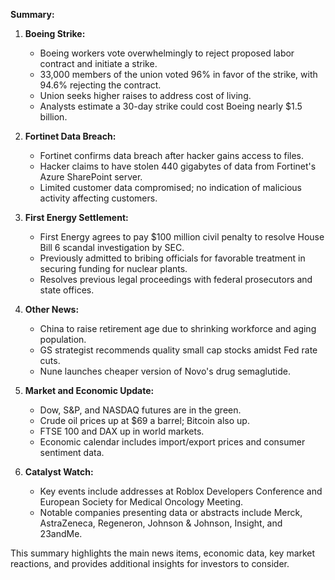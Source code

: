 **Summary:**

1. **Boeing Strike:**
   - Boeing workers vote overwhelmingly to reject proposed labor contract and initiate a strike.
   - 33,000 members of the union voted 96% in favor of the strike, with 94.6% rejecting the contract.
   - Union seeks higher raises to address cost of living.
   - Analysts estimate a 30-day strike could cost Boeing nearly $1.5 billion.

2. **Fortinet Data Breach:**
   - Fortinet confirms data breach after hacker gains access to files.
   - Hacker claims to have stolen 440 gigabytes of data from Fortinet's Azure SharePoint server.
   - Limited customer data compromised; no indication of malicious activity affecting customers.

3. **First Energy Settlement:**
   - First Energy agrees to pay $100 million civil penalty to resolve House Bill 6 scandal investigation by SEC.
   - Previously admitted to bribing officials for favorable treatment in securing funding for nuclear plants.
   - Resolves previous legal proceedings with federal prosecutors and state offices.

4. **Other News:**
   - China to raise retirement age due to shrinking workforce and aging population.
   - GS strategist recommends quality small cap stocks amidst Fed rate cuts.
   - Nune launches cheaper version of Novo's drug semaglutide.

5. **Market and Economic Update:**
   - Dow, S&P, and NASDAQ futures are in the green.
   - Crude oil prices up at $69 a barrel; Bitcoin also up.
   - FTSE 100 and DAX up in world markets.
   - Economic calendar includes import/export prices and consumer sentiment data.

6. **Catalyst Watch:**
   - Key events include addresses at Roblox Developers Conference and European Society for Medical Oncology Meeting.
   - Notable companies presenting data or abstracts include Merck, AstraZeneca, Regeneron, Johnson & Johnson, Insight, and 23andMe.

This summary highlights the main news items, economic data, key market reactions, and provides additional insights for investors to consider.